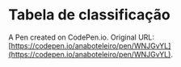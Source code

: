 # Tabela de classificação

A Pen created on CodePen.io. Original URL: [https://codepen.io/anaboteleiro/pen/WNJGvYL](https://codepen.io/anaboteleiro/pen/WNJGvYL).

